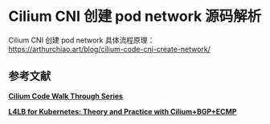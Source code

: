 

# Cilium CNI 创建 pod network 源码解析
Cilium CNI 创建 pod network 具体流程原理：https://arthurchiao.art/blog/cilium-code-cni-create-network/




## 参考文献
**[Cilium Code Walk Through Series](http://arthurchiao.art/blog/cilium-code-series/)**

**[L4LB for Kubernetes: Theory and Practice with Cilium+BGP+ECMP](http://arthurchiao.art/blog/k8s-l4lb/)**
